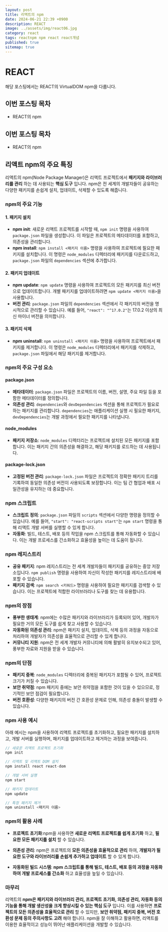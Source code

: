 ```yaml
---
layout: post
title: 리액트의 npm
date: 2024-06-21 22:39 +0900
description: REACT
image: ../assets/img/react06.jpg
category: react
tags: reactnpm npm react react개념
published: true
sitemap: true
---
```


# REACT
해당 포스팅에서는 REACT의 VirtualDOM npm을 다룹니다.  <br />


## __이번 포스팅 목차__
* REACT의 npm <br/>

## __이번 포스팅 목차__
* REACT의 npm <br/>

## __리액트 npm의 주요 특징__<br/>
리액트의 npm(Node Package Manager)은 리액트 프로젝트에서 __패키지와 라이브러리를 관리__ 하는 데 사용되는 __핵심 도구__ 입니다. npm은 전 세계의 개발자들이 공유하는 다양한 패키지를 손쉽게 설치, 업데이트, 삭제할 수 있도록 해줍니다.

### __npm의 주요 기능__

#### __1. 패키지 설치__

* __npm init__: 새로운 리액트 프로젝트를 시작할 때, `npm init` 명령을 사용하여 `package.json` 파일을 생성합니다. 이 파일은 프로젝트의 메타데이터를 포함하고, 의존성을 관리합니다.
* __npm install__: `npm install <패키지 이름>` 명령을 사용하여 프로젝트에 필요한 패키지를 설치합니다. 이 명령은 `node_modules` 디렉터리에 패키지를 다운로드하고, `package.json` 파일의 `dependencies` 섹션에 추가합니다.

#### __2. 패키지 업데이트__

* __npm update__: `npm update` 명령을 사용하여 프로젝트의 모든 패키지를 최신 버전으로 업데이트합니다. 개별 패키지를 업데이트하려면 `npm update <패키지 이름>`을 사용합니다.
* __버전 관리__: `package.json` 파일의 `dependencies` 섹션에서 각 패키지의 버전을 명시적으로 관리할 수 있습니다. 예를 들어, `"react": "^17.0.2"`는 17.0.2 이상의 최신 마이너 버전을 의미합니다.

#### __3. 패키지 삭제__

* __npm uninstall__: `npm uninstall <패키지 이름>` 명령을 사용하여 프로젝트에서 패키지를 제거합니다. 이 명령은 `node_modules` 디렉터리에서 패키지를 삭제하고, `package.json` 파일에서 해당 패키지를 제거합니다.

### __npm의 주요 구성 요소__

#### __package.json__

* __메타데이터__: `package.json` 파일은 프로젝트의 이름, 버전, 설명, 주요 파일 등을 포함한 메타데이터를 정의합니다.
* __의존성 관리__: `dependencies`와 `devDependencies` 섹션을 통해 프로젝트가 필요로 하는 패키지를 관리합니다. `dependencies`는 애플리케이션 실행 시 필요한 패키지, `devDependencies`는 개발 과정에서 필요한 패키지를 나타냅니다.

#### __node_modules__

* __패키지 저장소__: `node_modules` 디렉터리는 프로젝트에 설치된 모든 패키지를 포함합니다. 이는 패키지 간의 의존성을 해결하고, 해당 패키지를 로드하는 데 사용됩니다.

#### __package-lock.json__

* __고정된 버전 관리__: `package-lock.json` 파일은 프로젝트의 정확한 패키지 트리를 기록하여 동일한 의존성 버전이 사용되도록 보장합니다. 이는 팀 간 협업과 배포 시 일관성을 유지하는 데 중요합니다.

### __npm 스크립트__

* __스크립트 정의__: `package.json` 파일의 `scripts` 섹션에서 다양한 명령을 정의할 수 있습니다. 예를 들어, `"start": "react-scripts start"`는 `npm start` 명령을 통해 리액트 개발 서버를 실행할 수 있게 합니다.
* __자동화__: 빌드, 테스트, 배포 등의 작업을 npm 스크립트를 통해 자동화할 수 있습니다. 이는 개발 프로세스를 간소화하고 효율성을 높이는 데 도움이 됩니다.

### __npm 레지스트리__

* __공유 패키지__: npm 레지스트리는 전 세계 개발자들이 패키지를 공유하는 중앙 저장소입니다. `npm publish` 명령을 사용하여 자신이 작성한 패키지를 레지스트리에 배포할 수 있습니다.
* __패키지 검색__: `npm search <키워드>` 명령을 사용하여 필요한 패키지를 검색할 수 있습니다. 이는 프로젝트에 적합한 라이브러리나 도구를 찾는 데 유용합니다.

### __npm의 장점__

* __풍부한 생태계__: npm에는 수많은 패키지와 라이브러리가 등록되어 있어, 개발자가 필요한 거의 모든 도구를 쉽게 찾고 사용할 수 있습니다.
* __자동화된 의존성 관리__: npm은 패키지 설치, 업데이트, 삭제 등의 과정을 자동으로 처리하여 개발자가 의존성을 효율적으로 관리할 수 있게 합니다.
* __커뮤니티 지원__: npm은 전 세계 개발자 커뮤니티에 의해 활발히 유지보수되고 있어, 풍부한 자료와 지원을 받을 수 있습니다.

### __npm의 단점__

* __패키지 중복__: `node_modules` 디렉터리에 중복된 패키지가 포함될 수 있어, 프로젝트 크기가 커질 수 있습니다.
* __보안 취약점__: npm 패키지 중에는 보안 취약점을 포함한 것이 있을 수 있으므로, 정기적인 보안 점검이 필요합니다.
* __버전 호환성__: 다양한 패키지의 버전 간 호환성 문제로 인해, 의존성 충돌이 발생할 수 있습니다.

### __npm 사용 예시__
아래 예시는 npm을 사용하여 리액트 프로젝트를 초기화하고, 필요한 패키지를 설치하고, 개발 서버를 실행하며, 패키지를 업데이트하고 제거하는 과정을 보여줍니다.

```javascript
// 새로운 리액트 프로젝트 초기화
npm init

// 리액트 및 리액트 DOM 설치
npm install react react-dom

// 개발 서버 실행
npm start

// 패키지 업데이트
npm update

// 특정 패키지 제거
npm uninstall <패키지 이름>
```

### __npm의 활용 사례__

* __프로젝트 초기화__:npm을 사용하면 __새로운 리액트 프로젝트를 쉽게 초기화__ 하고, __필요한 모든 패키지를 설치__ 할 수 있습니다.

* __의존성 관리__: npm은 프로젝트의 __모든 의존성을 효율적으로 관리__ 하여, __개발자가 필요한 도구와 라이브러리를 손쉽게 추가하고 업데이트__ 할 수 있게 합니다.

* __자동화된 빌드 시스템__: __npm 스크립트를 통해 빌드, 테스트, 배포 등의 과정을 자동화하여 개발 프로세스를 간소화__ 하고 효율성을 높일 수 있습니다.

### __마무리__

리액트의 __npm은 패키지와 라이브러리 관리, 프로젝트 초기화, 의존성 관리, 자동화 등의 기능을 통해 개발 생산성을 크게 향상시킬 수 있는 핵심 도구__ 입니다. 이를 사용하면 __프로젝트의 모든 의존성을 효율적으로 관리__ 할 수 있지만, __보안 취약점, 패키지 중복, 버전 호환성 문제 등의 주의사항도 고려__ 해야 합니다. npm을 잘 이해하고 활용하면, 리액트를 이용한 효율적이고 성능이 뛰어난 애플리케이션을 개발할 수 있습니다.